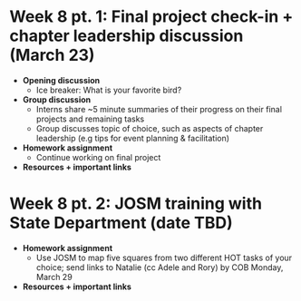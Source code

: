 # Week 8 pt. 1: Final project check-in + chapter leadership discussion (March 23)
- **Opening discussion**
  - Ice breaker: What is your favorite bird?
- **Group discussion**
  - Interns share ~5 minute summaries of their progress on their final projects and remaining tasks
  - Group discusses topic of choice, such as aspects of chapter leadership (e.g tips for event planning & facilitation)
- **Homework assignment**
  - Continue working on final project
- **Resources + important links**

# Week 8 pt. 2: JOSM training with State Department (date TBD)
- **Homework assignment**
  - Use JOSM to map five squares from two different HOT tasks of your choice; send links to Natalie (cc Adele and Rory) by COB Monday, March 29
- **Resources + important links**